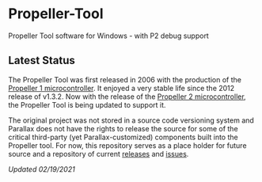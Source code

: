 # Propeller-Tool
Propeller Tool software for Windows - with P2 debug support

## Latest Status
The Propeller Tool was first released in 2006 with the production of the [Propeller 1 microcontroller](https://www.parallax.com/catalog/microcontrollers/propeller).  It enjoyed a very stable life since the 2012 release of v1.3.2.  Now with the release of the [Propeller 2 microcontroller](https://parallax.com/), the Propeller Tool is being updated to support it.

The original project was not stored in a source code versioning system and Parallax does not have the rights to release the source for some of the critical third-party (yet Parallax-customized) components built into the Propeller tool.  For now, this repository serves as a place holder for future source and a repository of current [releases](https://github.com/parallaxinc/Propeller-Tool/releases) and [issues](https://github.com/parallaxinc/Propeller-Tool/issues).

_Updated 02/19/2021_
